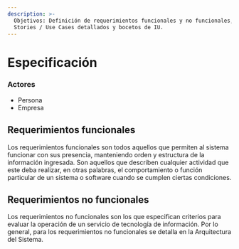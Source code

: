 ```yaml
---
description: >-
  Objetivos: Definición de requerimientos funcionales y no funcionales, user
  Stories / Use Cases detallados y bocetos de IU.
---
```


# Especificación

### Actores

* Persona
* Empresa

## Requerimientos funcionales

Los requerimientos funcionales son todos aquellos que permiten al sistema funcionar con sus presencia, manteniendo orden y estructura de la información ingresada. Son aquellos que describen cualquier actividad que este deba realizar, en otras palabras, el comportamiento o función particular de un sistema o software cuando se cumplen ciertas condiciones.

## Requerimientos no funcionales

Los requerimientos no funcionales son los que especifican criterios para evaluar la operación de un servicio de tecnología de información. Por lo general, para los requerimientos no funcionales se detalla en la Arquitectura del Sistema.
